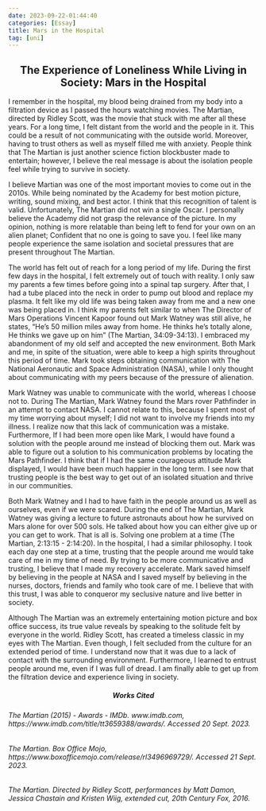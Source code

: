 ```yaml
---
date: 2023-09-22-01:44:40
categories: [Essay]
title: Mars in the Hospital
tag: [uni]
--- 
```

<h2 style="text-align:center"> The Experience of Loneliness While Living in Society: Mars in the Hospital </h2>

I remember in the hospital, my blood being drained from my body into a filtration device as I passed the hours watching movies. The Martian, directed by Ridley Scott, was the movie that stuck with me after all these years. For a long time, I felt distant from the world and the people in it. This could be a result of not communicating with the outside world. Moreover, having to trust others as well as myself filled me with anxiety. People think that The Martian is just another science fiction blockbuster made to entertain; however, I believe the real message is about the isolation people feel while trying to survive in society.

I believe Martian was one of the most important movies to come out in the 2010s. While being nominated by the Academy for best motion picture, writing, sound mixing, and best actor. I think that this recognition of talent is valid. Unfortunately, The Martian did not win a single Oscar.  I personally believe the Academy did not grasp the relevance of the picture. In my opinion, nothing is more relatable than being left to fend for your own on an alien planet; Confident that no one is going to save you. I feel like many people experience the same isolation and societal pressures that are present throughout The Martian.

The world has felt out of reach for a long period of my life. During the first few days in the hospital, I felt extremely out of touch with reality. I only saw my parents a few times before going into a spinal tap surgery. After that, I had a tube placed into the neck in order to pump out blood and replace my plasma. It felt like my old life was being taken away from me and a new one was being placed in. I think my parents felt similar to when The Director of Mars Operations Vincent Kapoor found out Mark Watney was still alive, he states, “He’s 50 million miles away from home. He thinks he’s totally alone, He thinks we gave up on him” (The Martian, 34:09-34:13). I embraced my abandonment of my old self and accepted the new environment. Both Mark and me, in spite of the situation, were able to keep a high spirits throughout this period of time. Mark took steps obtaining communication with The National Aeronautic and Space Administration (NASA), while I only thought about communicating with my peers because of the pressure of alienation.

Mark Watney was unable to communicate with the world, whereas I choose not to. During The Martian, Mark Watney found the Mars rover Pathfinder in an attempt to contact NASA. I cannot relate to this, because I spent most of my time worrying about myself; I did not want to involve my friends into my illness. I realize now that this lack of communication was a mistake. Furthermore, If I had been more open like Mark, I would have found a solution with the people around me instead of blocking them out. Mark was able to figure out a solution to his communication problems by locating the Mars Pathfinder. I think that if I had the same courageous attitude Mark displayed, I would have been much happier in the long term. I see now that trusting people is the best way to get out of an isolated situation and thrive in our communities.
	
Both Mark Watney and I had to have faith in the people around us as well as ourselves, even if we were scared. During the end of The Martian, Mark Watney was giving a lecture to future astronauts about how he survived on Mars alone for over 500 sols. He talked about how you can either give up or you can get to work. That is all is. Solving one problem at a time (The Martian, 2:13:15 - 2:14:20). In the hospital, I had a similar philosophy. I took each day one step at a time, trusting that the people around me would take care of me in my time of need. By trying to be more communicative and trusting, I believe that I made my recovery accelerate. Mark saved himself by believing in the people at NASA and I saved myself by believing in the nurses, doctors, friends and family who took care of me.  I believe that with this trust, I was able to conqueror my seclusive nature and live better in society.

Although The Martian was an extremely entertaining motion picture and box office success, its true value reveals by speaking to the solitude felt by everyone in the world. Ridley Scott, has created a timeless classic in my eyes with The Martian. Even though, I felt secluded from the culture for an extended period of time. I understand now that it was due to a lack of contact with the surrounding environment. Furthermore, I learned to entrust people around me, even if I was full of dread. I am finally able to get up from the filtration device and experience living in society.

 <h5 style="text-align:center"> Works Cited </h5> 

<h6>The Martian (2015) - Awards - IMDb. www.imdb.com, https://www.imdb.com/title/tt3659388/awards/. Accessed 20 Sept. 2023.</h6>

<h6>The Martian. Box Office Mojo, https://www.boxofficemojo.com/release/rl3496969729/. Accessed 21 Sept. 2023.</h6>

<h6>The Martian. Directed by Ridley Scott, performances by Matt Damon, Jessica Chastain and Kristen Wiig, extended cut, 20th Century Fox, 2016.</h6>


